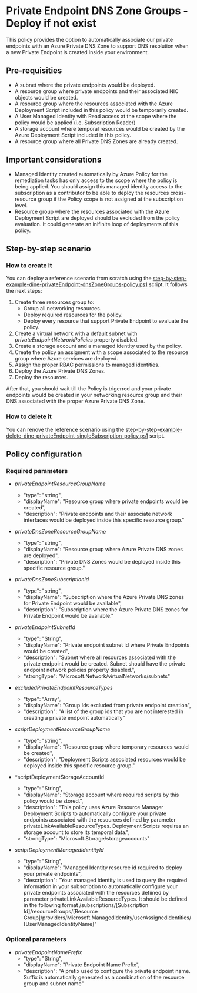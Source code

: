 
# Private Endpoint DNS Zone Groups  - Deploy if not exist

This policy provides the option to automatically associate our private endpoints with an Azure Private DNS Zone to support DNS resolution when a new Private Endpoint is created inside your environment.

## Pre-requisities

- A subnet where the private endpoints would be deployed.
- A resource group where private endpoints and their associated NIC objects would be created.
- A resource group where the resources associated with the Azure Deployment Script included in this policy would be temporarily created.
- A User Managed Identity with Read access at the scope where the policy would be applied (i.e. Subscription Reader)
- A storage account where temporal resources would be created by the Azure Deployment Script included in this policy.
- A resource group where all Private DNS Zones are already created.

## Important considerations

- Managed Identity created automatically by Azure Policy for the remediation tasks has only access to the scope where the policy is being applied. You should assign this managed identity access to the subscription as a contributor to be able to deploy the resources cross-resource group if the Policy scope is not assigned at the subscription level.
- Resource group where the resources associated with the Azure Deployment Script are deployed should be excluded from the policy evaluation. It could generate an inifinite loop of deployments of this policy.

## Step-by-step scenario

### How to create it

You can deploy a reference scenario from scratch using the [step-by-step-example-dine-privateEndpoint-dnsZoneGroups-policy.ps1](./3.%20Configure%20Private%20Endpoint%20DNS/step-by-step-example-dine-privateEndpoint-dnsZoneGroups-policy.ps1) script. It follows the next steps:

1. Create three resources group to:
    - Group all networking resources.
    - Deploy required resources for the policy.
    - Deploy every resource that support Private Endpoint to evaluate the policy.
2. Create a virtual network with a default subnet with *privateEndpointNetworkPolicies* property disabled.
3. Create a storage account and a managed identity used by the policy.
4. Create the policy an assigment with a scope associated to the resource group where Azure services are deployed.
5. Assign the proper RBAC permissions to managed identities.
6. Deploy the Azure Private DNS Zones.
7. Deploy the resources.

After that, you should wait till the Policy is trigerred and your private endpoints would be created in your networking resource group and their DNS associated with the proper Azure Private DNS Zone.

### How to delete it

You can renove the reference scenario using the [step-by-step-example-delete-dine-privateEndpoint-singleSubscription-policy.ps1](./3.%20Configure%20Private%20Endpoint%20DNS/step-by-step-example-delete-audit-deny-private-endpoints-outside-subscriptions.ps1) script.

## Policy configuration

### Required parameters

- *privateEndpointResourceGroupName*
  - "type": "string",
  - "displayName": "Resource group where private endpoints would be created",
  - "description": "Private endpoints and their associate network interfaces would be deployed inside this specific resource group."

- *privateDnsZoneResourceGroupName*
  - "type": "string",
  - "displayName": "Resource group where Azure Private DNS zones are deployed",
  - "description": "Private DNS Zones would be deployed inside this specific resource group."

- *privateDnsZoneSubscriptionId*
  - "type": "string",
  - "displayName": "Subscription where the Azure Private DNS zones for Private Endpoint would be available",
  - "description": "Subscription where the Azure Private DNS zones for Private Endpoint would be available."

- *privateEndpointSubnetId*
  - "type": "String",
  - "displayName": "Private endpoint subnet id where Private Endpoints would be created",
  - "description": "Subnet where all resources associated with the private endpoint would be created. Subnet should have the private endpoint network policies property disabled.",
  - "strongType": "Microsoft.Network/virtualNetworks/subnets"

- *excludedPrivateEndpointResourceTypes*
  - "type": "Array",
  - "displayName": "Group Ids excluded from private endpoint creation",
  - "description": "A list of the group ids that you are not interested in creating a private endpoint automatically"

- *scriptDeploymentResourceGroupName*
  - "type": "string",
  - "displayName": "Resource group where temporary resources would be created",
  - "description": "Deployment Scripts associated resources would be deployed inside this specific resource group."

- *scriptDeploymentStorageAccountId
  - "type": "String",
  - "displayName": "Storage account where required scripts by this policy would be stored.",
  - "description": "This policy uses Azure Resource Manager Deployment Scripts to automatically configure your private endpoints associated with the resources defined by parameter  privateLinkAvailableResourceTypes. Deployment Scripts requires an storage account to store its temporal data.",
  - "strongType": "Microsoft.Storage/storageaccounts"

- *scriptDeploymentManagedIdentityId*
  - "type": "String",
  - "displayName": "Managed Identity resource id required to deploy your private endpoints",
  - "description": "Your managed identity is used to query the required information in your subscription to automatically configure your private endpoints associated with the resources defiined by parameter privateLinkAvailableResourceTypes. It should be defined in the following format /subscriptions/[Subscription Id]/resourceGroups/[Resource Group]/providers/Microsoft.ManagedIdentity/userAssignedIdentities/[UserManagedIdentityName]"

### Optional parameters

- *privateEndpointNamePrefix*
  - "type": "String",
  - "displayName": "Private Endpoint Name Prefix",
  - "description": "A prefix used to configure the private endpoint name. Suffix is automatically generated as a combination of the resource group and subnet name"
  